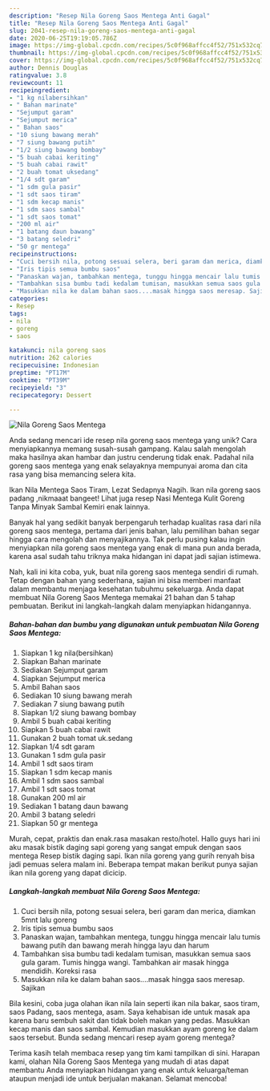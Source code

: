 ```yaml
---
description: "Resep Nila Goreng Saos Mentega Anti Gagal"
title: "Resep Nila Goreng Saos Mentega Anti Gagal"
slug: 2041-resep-nila-goreng-saos-mentega-anti-gagal
date: 2020-06-25T19:19:05.786Z
image: https://img-global.cpcdn.com/recipes/5c0f968affcc4f52/751x532cq70/nila-goreng-saos-mentega-foto-resep-utama.jpg
thumbnail: https://img-global.cpcdn.com/recipes/5c0f968affcc4f52/751x532cq70/nila-goreng-saos-mentega-foto-resep-utama.jpg
cover: https://img-global.cpcdn.com/recipes/5c0f968affcc4f52/751x532cq70/nila-goreng-saos-mentega-foto-resep-utama.jpg
author: Dennis Douglas
ratingvalue: 3.8
reviewcount: 11
recipeingredient:
- "1 kg nilabersihkan"
- " Bahan marinate"
- "Sejumput garam"
- "Sejumput merica"
- " Bahan saos"
- "10 siung bawang merah"
- "7 siung bawang putih"
- "1/2 siung bawang bombay"
- "5 buah cabai keriting"
- "5 buah cabai rawit"
- "2 buah tomat uksedang"
- "1/4 sdt garam"
- "1 sdm gula pasir"
- "1 sdt saos tiram"
- "1 sdm kecap manis"
- "1 sdm saos sambal"
- "1 sdt saos tomat"
- "200 ml air"
- "1 batang daun bawang"
- "3 batang seledri"
- "50 gr mentega"
recipeinstructions:
- "Cuci bersih nila, potong sesuai selera, beri garam dan merica, diamkan 5mnt lalu goreng"
- "Iris tipis semua bumbu saos"
- "Panaskan wajan, tambahkan mentega, tunggu hingga mencair lalu tumis bawang putih dan bawang merah hingga layu dan harum"
- "Tambahkan sisa bumbu tadi kedalam tumisan, masukkan semua saos gula garam. Tumis hingga wangi. Tambahkan air masak hingga mendidih. Koreksi rasa"
- "Masukkan nila ke dalam bahan saos....masak hingga saos meresap. Sajikan"
categories:
- Resep
tags:
- nila
- goreng
- saos

katakunci: nila goreng saos 
nutrition: 262 calories
recipecuisine: Indonesian
preptime: "PT17M"
cooktime: "PT39M"
recipeyield: "3"
recipecategory: Dessert

---
```



![Nila Goreng Saos Mentega](https://img-global.cpcdn.com/recipes/5c0f968affcc4f52/751x532cq70/nila-goreng-saos-mentega-foto-resep-utama.jpg)

Anda sedang mencari ide resep nila goreng saos mentega yang unik? Cara menyiapkannya memang susah-susah gampang. Kalau salah mengolah maka hasilnya akan hambar dan justru cenderung tidak enak. Padahal nila goreng saos mentega yang enak selayaknya mempunyai aroma dan cita rasa yang bisa memancing selera kita.

Ikan Nila Mentega Saos Tiram, Lezat Sedapnya Nagih. Ikan nila goreng saos padang ,nikmaaat bangeet! Lihat juga resep Nasi Mentega Kulit Goreng Tanpa Minyak Sambal Kemiri enak lainnya.

Banyak hal yang sedikit banyak berpengaruh terhadap kualitas rasa dari nila goreng saos mentega, pertama dari jenis bahan, lalu pemilihan bahan segar hingga cara mengolah dan menyajikannya. Tak perlu pusing kalau ingin menyiapkan nila goreng saos mentega yang enak di mana pun anda berada, karena asal sudah tahu triknya maka hidangan ini dapat jadi sajian istimewa.


Nah, kali ini kita coba, yuk, buat nila goreng saos mentega sendiri di rumah. Tetap dengan bahan yang sederhana, sajian ini bisa memberi manfaat dalam membantu menjaga kesehatan tubuhmu sekeluarga. Anda dapat membuat Nila Goreng Saos Mentega memakai 21 bahan dan 5 tahap pembuatan. Berikut ini langkah-langkah dalam menyiapkan hidangannya.

<!--inarticleads1-->

##### Bahan-bahan dan bumbu yang digunakan untuk pembuatan Nila Goreng Saos Mentega:

1. Siapkan 1 kg nila(bersihkan)
1. Siapkan  Bahan marinate
1. Sediakan Sejumput garam
1. Siapkan Sejumput merica
1. Ambil  Bahan saos
1. Sediakan 10 siung bawang merah
1. Sediakan 7 siung bawang putih
1. Siapkan 1/2 siung bawang bombay
1. Ambil 5 buah cabai keriting
1. Siapkan 5 buah cabai rawit
1. Gunakan 2 buah tomat uk.sedang
1. Siapkan 1/4 sdt garam
1. Gunakan 1 sdm gula pasir
1. Ambil 1 sdt saos tiram
1. Siapkan 1 sdm kecap manis
1. Ambil 1 sdm saos sambal
1. Ambil 1 sdt saos tomat
1. Gunakan 200 ml air
1. Sediakan 1 batang daun bawang
1. Ambil 3 batang seledri
1. Siapkan 50 gr mentega


Murah, cepat, praktis dan enak.rasa masakan resto/hotel. Hallo guys hari ini aku masak bistik daging sapi goreng yang sangat empuk dengan saos mentega Resep bistik daging sapi. Ikan nila goreng yang gurih renyah bisa jadi pemuas selera malam ini. Beberapa tempat makan berikut punya sajian ikan nila goreng yang dapat dicicip. 

<!--inarticleads2-->

##### Langkah-langkah membuat Nila Goreng Saos Mentega:

1. Cuci bersih nila, potong sesuai selera, beri garam dan merica, diamkan 5mnt lalu goreng
1. Iris tipis semua bumbu saos
1. Panaskan wajan, tambahkan mentega, tunggu hingga mencair lalu tumis bawang putih dan bawang merah hingga layu dan harum
1. Tambahkan sisa bumbu tadi kedalam tumisan, masukkan semua saos gula garam. Tumis hingga wangi. Tambahkan air masak hingga mendidih. Koreksi rasa
1. Masukkan nila ke dalam bahan saos....masak hingga saos meresap. Sajikan


Bila kesini, coba juga olahan ikan nila lain seperti ikan nila bakar, saos tiram, saos Padang, saos mentega, asam. Saya kehabisan ide untuk masak apa karena baru sembuh sakit dan tidak boleh makan yang pedas. Masukkan kecap manis dan saos sambal. Kemudian masukkan ayam goreng ke dalam saos tersebut. Bunda sedang mencari resep ayam goreng mentega? 

Terima kasih telah membaca resep yang tim kami tampilkan di sini. Harapan kami, olahan Nila Goreng Saos Mentega yang mudah di atas dapat membantu Anda menyiapkan hidangan yang enak untuk keluarga/teman ataupun menjadi ide untuk berjualan makanan. Selamat mencoba!
